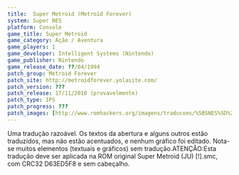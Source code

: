 ```yaml
---
title:  Super Metroid (Metroid Forever)
system: Super NES
platform: Console
game_title: Super Metroid
game_category: Ação / Aventura
game_players: 1
game_developer: Intelligent Systems (Nintendo)
game_publisher: Nintendo
game_release_date: ??/04/1994
patch_group: Metroid Forever
patch_site: http://metroidforever.yolasite.com/
patch_version: ???
patch_release: 17/11/2010 (provavelmente)
patch_type: IPS
patch_progress: ???
patch_images: [http://www.romhackers.org/imagens/traducoes/%5BSNES%5D%20Super%20Metroid%20-%20Metroid%20Forever%20-%201.png,http://www.romhackers.org/imagens/traducoes/%5BSNES%5D%20Super%20Metroid%20-%20Metroid%20Forever%20-%202.png,http://www.romhackers.org/imagens/traducoes/%5BSNES%5D%20Super%20Metroid%20-%20Metroid%20Forever%20-%203.png]
---
```

Uma tradução razoável. Os textos da abertura e alguns outros estão traduzidos, mas não estão acentuados, e nenhum gráfico foi editado. Nota-se muitos elementos (textuais e gráficos) sem tradução.ATENÇÃO:Esta tradução deve ser aplicada na ROM original Super Metroid (JU) [!].smc, com CRC32 D63ED5F8 e sem cabeçalho.